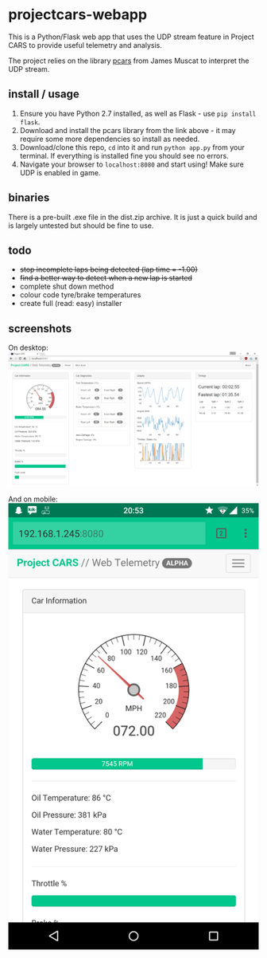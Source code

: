# projectcars-webapp

This is a Python/Flask web app that uses the UDP stream feature in Project CARS to provide useful telemetry and analysis.

The project relies on the library [pcars](https://github.com/jamesremuscat/pcars) from James Muscat to interpret the UDP stream.

## install / usage

1. Ensure you have Python 2.7 installed, as well as Flask - use `pip install flask`.
2. Download and install the pcars library from the link above - it may require some more dependencies so install as needed.
3. Download/clone this repo, `cd` into it and run `python app.py` from your terminal. If everything is installed fine you should see no errors.
4. Navigate your browser to `localhost:8080` and start using! Make sure UDP is enabled in game.

## binaries

There is a pre-built .exe file in the dist.zip archive. It is just a quick build and is largely untested but should be fine to use.

## todo

* ~~stop incomplete laps being detected (lap time = -1.00)~~
* ~~find a better way to detect when a new lap is started~~
* complete shut down method
* colour code tyre/brake temperatures
* create full (read: easy) installer

## screenshots

On desktop:
![desktop01](screenshot/desktop01.png)

And on mobile:
![mobile01](screenshot/mobile01.png)